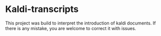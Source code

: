 # Kaldi-transcripts
This project was build to interpret the introduction of kaldi documents. If there is any mistake, you are welcome to correct it with issues.

